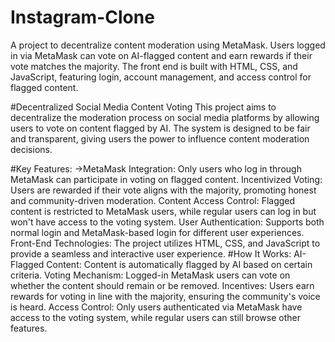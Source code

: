 # Instagram-Clone
A project to decentralize content moderation using MetaMask. Users logged in via MetaMask can vote on AI-flagged content and earn rewards if their vote matches the majority. The front end is built with HTML, CSS, and JavaScript, featuring login, account management, and access control for flagged content.

#Decentralized Social Media Content Voting
This project aims to decentralize the moderation process on social media platforms by allowing users to vote on content flagged by AI. The system is designed to be fair and transparent, giving users the power to influence content moderation decisions.

#Key Features:
->MetaMask Integration: Only users who log in through MetaMask can participate in voting on flagged content.
Incentivized Voting: Users are rewarded if their vote aligns with the majority, promoting honest and community-driven moderation.
Content Access Control: Flagged content is restricted to MetaMask users, while regular users can log in but won't have access to the voting system.
User Authentication: Supports both normal login and MetaMask-based login for different user experiences.
Front-End Technologies: The project utilizes HTML, CSS, and JavaScript to provide a seamless and interactive user experience.
#How It Works:
AI-Flagged Content: Content is automatically flagged by AI based on certain criteria.
Voting Mechanism: Logged-in MetaMask users can vote on whether the content should remain or be removed.
Incentives: Users earn rewards for voting in line with the majority, ensuring the community's voice is heard.
Access Control: Only users authenticated via MetaMask have access to the voting system, while regular users can still browse other features.
